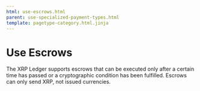 ```yaml
---
html: use-escrows.html
parent: use-specialized-payment-types.html
template: pagetype-category.html.jinja
---
```

# Use Escrows

The XRP Ledger supports escrows that can be executed only after a certain time has passed or a cryptographic condition has been fulfilled. Escrows can only send XRP, not issued currencies.